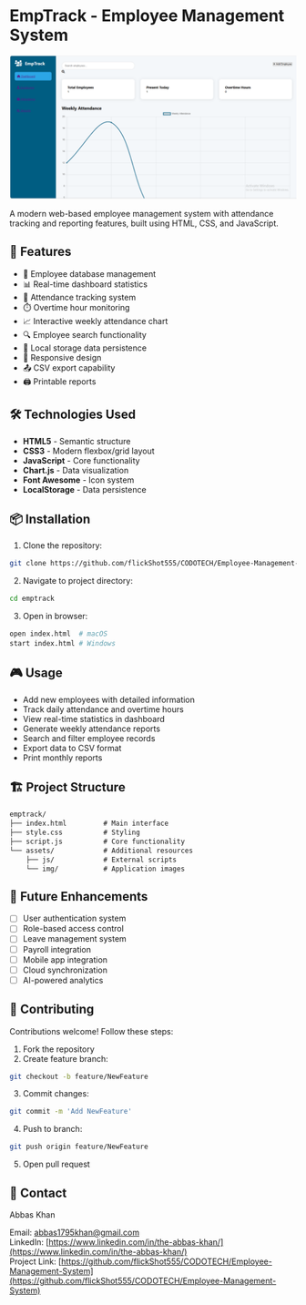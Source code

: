 # EmpTrack - Employee Management System

![EmpTrack Preview](preview.png)

A modern web-based employee management system with attendance tracking and reporting features, built using HTML, CSS, and JavaScript.

## 🚀 Features

- 👥 Employee database management
- 📊 Real-time dashboard statistics
- 📅 Attendance tracking system
- ⏱️ Overtime hour monitoring
- 📈 Interactive weekly attendance chart
- 🔍 Employee search functionality
- 📁 Local storage data persistence
- 📱 Responsive design
- 📤 CSV export capability
- 🖨️ Printable reports

## 🛠️ Technologies Used

- **HTML5** - Semantic structure
- **CSS3** - Modern flexbox/grid layout
- **JavaScript** - Core functionality
- **Chart.js** - Data visualization
- **Font Awesome** - Icon system
- **LocalStorage** - Data persistence

## 📦 Installation

1. Clone the repository:
```bash
git clone https://github.com/flickShot555/CODOTECH/Employee-Management-System.git
```

2. Navigate to project directory:
```bash
cd emptrack
```

3. Open in browser:
```bash
open index.html  # macOS
start index.html # Windows
```

## 🎮 Usage

- Add new employees with detailed information
- Track daily attendance and overtime hours
- View real-time statistics in dashboard
- Generate weekly attendance reports
- Search and filter employee records
- Export data to CSV format
- Print monthly reports

## 🏗️ Project Structure

```
emptrack/
├── index.html         # Main interface
├── style.css          # Styling
├── script.js          # Core functionality
└── assets/            # Additional resources
    ├── js/            # External scripts
    └── img/           # Application images
```

## 🌟 Future Enhancements

- [ ] User authentication system
- [ ] Role-based access control
- [ ] Leave management system
- [ ] Payroll integration
- [ ] Mobile app integration
- [ ] Cloud synchronization
- [ ] AI-powered analytics

## 🤝 Contributing

Contributions welcome! Follow these steps:
1. Fork the repository
2. Create feature branch:
```bash
git checkout -b feature/NewFeature
```
3. Commit changes:
```bash
git commit -m 'Add NewFeature'
```
4. Push to branch:
```bash
git push origin feature/NewFeature
```
5. Open pull request

## 📧 Contact

Abbas Khan  

Email: [abbas1795khan@gmail.com](mailto:abbas1795khan@gmail.com)  
LinkedIn: [https://www.linkedin.com/in/the-abbas-khan/](https://www.linkedin.com/in/the-abbas-khan/)  
Project Link: [https://github.com/flickShot555/CODOTECH/Employee-Management-System](https://github.com/flickShot555/CODOTECH/Employee-Management-System)